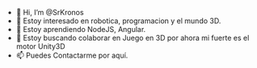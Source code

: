 - 👋 Hi, I’m @SrKronos
- 👀 Estoy interesado en robotica, programacion y el mundo 3D.
- 🌱 Estoy aprendiendo NodeJS, Angular.
- 💞️ Estoy buscando colaborar en Juego en 3D por ahora mi fuerte es el motor Unity3D
- 📫 Puedes Contactarme por aquí.

<!---
SrKronos/SrKronos is a ✨ special ✨ repository because its `README.md` (this file) appears on your GitHub profile.
You can click the Preview link to take a look at your changes.
--->
